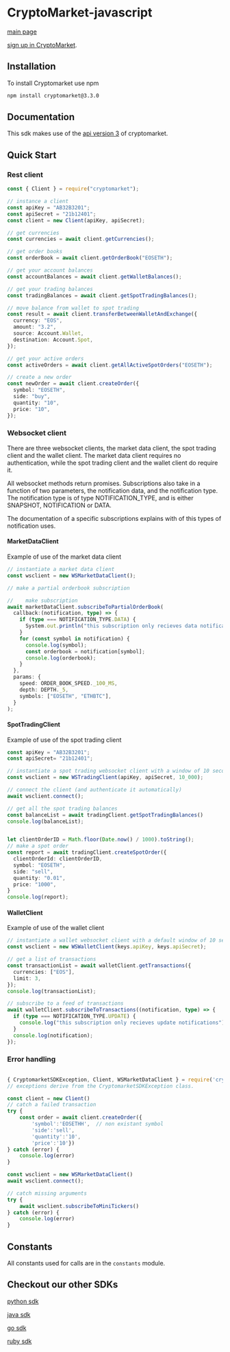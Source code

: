 # CryptoMarket-javascript

[main page](https://www.cryptomkt.com/)

[sign up in CryptoMarket](https://www.cryptomkt.com/account/register).

## Installation

To install Cryptomarket use npm

```bash
npm install cryptomarket@3.3.0
```

## Documentation

This sdk makes use of the [api version 3](https://api.exchange.cryptomkt.com) of cryptomarket.

## Quick Start

### Rest client

```typescript
const { Client } = require("cryptomarket");

// instance a client
const apiKey = "AB32B3201";
const apiSecret = "21b12401";
const client = new Client(apiKey, apiSecret);

// get currencies
const currencies = await client.getCurrencies();

// get order books
const orderBook = await client.getOrderBook("EOSETH");

// get your account balances
const accountBalances = await client.getWalletBalances();

// get your trading balances
const tradingBalances = await client.getSpotTradingBalances();

// move balance from wallet to spot trading
const result = await client.transferBetweenWalletAndExchange({
  currency: "EOS",
  amount: "3.2",
  source: Account.Wallet,
  destination: Account.Spot,
});

// get your active orders
const activeOrders = await client.getAllActiveSpotOrders("EOSETH");

// create a new order
const newOrder = await client.createOrder({
  symbol: "EOSETH",
  side: "buy",
  quantity: "10",
  price: "10",
});
```

### Websocket client

There are three websocket clients, the market data client, the spot trading client and the wallet client.
The market data client requires no authentication, while the spot trading client and the wallet client do require it.

All websocket methods return promises. Subscriptions also take in a function of two parameters, the notification data, and the notification type. The notification type is of type NOTIFICATION_TYPE, and is either SNAPSHOT, NOTIFICATION or DATA.

The documentation of a specific subscriptions explains with of this types of
notification uses.

#### MarketDataClient

Example of use of the market data client

```typescript
// instantiate a market data client
const wsclient = new WSMarketDataClient();

// make a partial orderbook subscription

//    make subscription
await marketDataClient.subscribeToPartialOrderBook(
  callback:(notification, type) => {
    if (type === NOTIFICATION_TYPE.DATA) {
      System.out.println("this subscription only recieves data notifications");
    }
    for (const symbol in notification) {
      console.log(symbol);
      const orderbook = notification[symbol];
      console.log(orderbook);
    }
  },
  params: {
    speed: ORDER_BOOK_SPEED._100_MS,
    depth: DEPTH._5,
    symbols: ["EOSETH", "ETHBTC"],
  }
);


```

#### SpotTradingClient

Example of use of the spot trading client

```typescript
const apiKey = "AB32B3201";
const apiSecret= "21b12401";

// instantiate a spot trading websocket client with a window of 10 seconds
const wsclient = new WSTradingClient(apiKey, apiSecret, 10_000);

// connect the client (and authenticate it automatically)
await wsclient.connect();

// get all the spot trading balances
const balanceList = await tradingClient.getSpotTradingBalances()
console.log(balanceList);


let clientOrderID = Math.floor(Date.now() / 1000).toString();
// make a spot order
const report = await tradingClient.createSpotOrder({
  clientOrderId: clientOrderID,
  symbol: "EOSETH",
  side: "sell",
  quantity: "0.01",
  price: "1000",
}
console.log(report);
```

#### WalletClient

Example of use of the wallet client

```typescript
// instantiate a wallet websocket client with a default window of 10 seconds
const wsclient = new WSWalletClient(keys.apiKey, keys.apiSecret);

// get a list of transactions
const transactionList = await walletClient.getTransactions({
  currencies: ["EOS"],
  limit: 3,
});
console.log(transactionList);

// subscribe to a feed of transactions
await walletClient.subscribeToTransactions((notification, type) => {
  if (type === NOTIFICATION_TYPE.UPDATE) {
    console.log("this subscription only recieves update notifications");
  }
  console.log(notification);
});
```

### Error handling

```typescript

{ CryptomarketSDKException, Client, WSMarketDataClient } = require('cryptomarket')
// exceptions derive from the CryptomarketSDKException class.

const client = new Client()
// catch a failed transaction
try {
    const order = await client.createOrder({
        'symbol':'EOSETHH',  // non existant symbol
        'side':'sell',
        'quantity':'10',
        'price':'10'})
} catch (error) {
    console.log(error)
}

const wsclient = new WSMarketDataClient()
await wsclient.connect();

// catch missing arguments
try {
    await wsclient.subscribeToMiniTickers()
} catch (error) {
    console.log(error)
}
```

## Constants

All constants used for calls are in the `constants` module.

## Checkout our other SDKs

[python sdk](https://github.com/cryptomkt/cryptomkt-python)

[java sdk](https://github.com/cryptomkt/cryptomkt-java)

[go sdk](https://github.com/cryptomkt/cryptomkt-go)

[ruby sdk](https://github.com/cryptomkt/cryptomkt-ruby)
